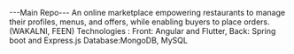 ---Main Repo---
An online marketplace empowering restaurants to manage their profiles, menus, and offers, while enabling buyers to place orders. (WAKALNI, FEEN)
Technologies :
  Front: Angular and Flutter, 
  Back: Spring boot and Express.js
  Database:MongoDB, MySQL
